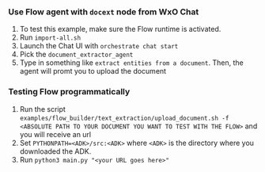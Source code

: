 ### Use Flow agent with `docext` node from WxO Chat

1. To test this example, make sure the Flow runtime is activated.
2. Run `import-all.sh` 
3. Launch the Chat UI with `orchestrate chat start`
4. Pick the `document_extractor_agent`
5. Type in something like `extract entities from a document`. Then, the agent will promt you to upload the document


### Testing Flow programmatically

1. Run the script `examples/flow_builder/text_extraction/upload_document.sh -f <ABSOLUTE PATH TO YOUR DOCUMENT YOU WANT TO TEST WITH THE FLOW>` and you will receive an url
2. Set `PYTHONPATH=<ADK>/src:<ADK>`  where `<ADK>` is the directory where you downloaded the ADK.
3. Run `python3 main.py "<your URL goes here>"`
